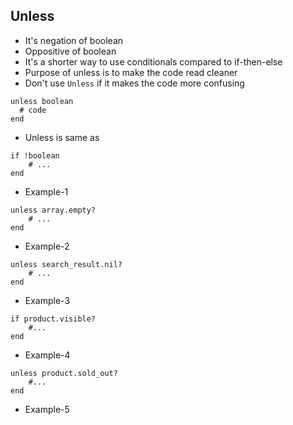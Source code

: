 ## Unless 

* It's negation of boolean 
* Oppositive of boolean 
* It's a shorter way to use conditionals compared to if-then-else
* Purpose of unless is to make the code read cleaner
* Don't use `Unless` if it makes the code more confusing 



```
unless boolean
  # code 
end
```

* Unless is same as 

```
if !boolean
    # ...
end 
```

* Example-1 

```
unless array.empty?
    # ...
end
```

* Example-2

```
unless search_result.nil?
    # ...
end 
```

* Example-3

```
if product.visible?
    #...
end 
```

* Example-4

```
unless product.sold_out?
    #...
end 
```

* Example-5

```
```
